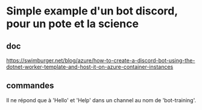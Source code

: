 # Simple example d'un bot discord, pour un pote et la science

## doc

https://swimburger.net/blog/azure/how-to-create-a-discord-bot-using-the-dotnet-worker-template-and-host-it-on-azure-container-instances

## commandes

Il ne répond que à 'Hello' et 'Help' dans un channel au nom de 'bot-training'.
